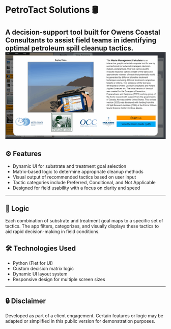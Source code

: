 # PetroTact Solutions 🛢️  
A decision-support tool built for Owens Coastal Consultants to assist field teams in identifying optimal petroleum spill cleanup tactics.
![Demo GIF](pic03.gif)  
---

## ⚙️ Features
- Dynamic UI for substrate and treatment goal selection
- Matrix-based logic to determine appropriate cleanup methods
- Visual output of recommended tactics based on user input
- Tactic categories include Preferred, Conditional, and Not Applicable
- Designed for field usability with a focus on clarity and speed

---

## 🧠 Logic
Each combination of substrate and treatment goal maps to a specific set of tactics. The app filters, categorizes, and visually displays these tactics to aid rapid decision-making in field conditions.
## 🛠 Technologies Used
- Python (Flet for UI)
- Custom decision matrix logic
- Dynamic UI layout system
- Responsive design for multiple screen sizes

---

## 🔒 Disclaimer
Developed as part of a client engagement. Certain features or logic may be adapted or simplified in this public version for demonstration purposes.
